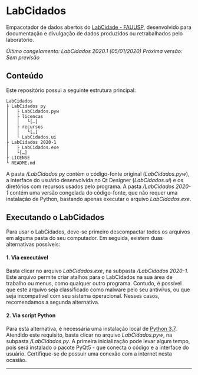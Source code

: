 # LabCidados
Empacotador de dados abertos do [LabCidade - FAUUSP](http://www.labcidade.fau.usp.br/), desenvolvido para documentação e divulgação de dados produzidos ou retrabalhados pelo laboratório.

*Último congelamento: LabCidados 2020.1 (05/01/2020)*
*Próxima versão: Sem previsão*

## Conteúdo
Este repositório possui a seguinte estrutura principal:

    LabCidados
    ├ LabCidados py
    │	├ LabCidados.pyw
    │	├ licencas
    │	│	└[…]
    │	├ recursos
    │	│	└[…]
    │	└ LabCidados.ui
    ├ LabCidados 2020-1
	│	├ LabCidados.exe
	│	└[…]
    ├ LICENSE
    └ README.md

A pasta */LabCidados py* contém o código-fonte original (*LabCidados.pyw*), a interface do usuário desenvolvida no Qt Designer (*LabCidados.ui*) e os diretórios com recursos usados pelo programa. A pasta */LabCidados 2020-1* contém uma versão congelada do código-fonte, que não requer uma instalação de Python, bastando apenas executar o arquivo *LabCidados.exe*.

## Executando o LabCidados
Para usar o LabCidados, deve-se primeiro descompactar todos os arquivos em alguma pasta do seu computador. Em seguida, existem duas alternativas possíveis:
#### 1. Via executável
Basta clicar no arquivo *LabCidados.exe*, na subpasta */LabCidados 2020-1*. Este arquivo permite criar atalhos para o LabCidados na sua área de trabalho ou menus, como qualquer outro programa. Contudo, é possível que este arquivo seja classificado como malware pelo seu antivírus, ou que seja incompatível com seu sistema operacional. Nesses casos, recomendamos a segunda alternativa.
#### 2. Via script Python
Para esta alternativa, é necessária uma instalação local de [Python 3.7](https://www.python.org/downloads/release/python-375/). Atendido este requisito, basta clicar no arquivo *LabCidados.pyw*, na subpasta */LabCidados py*. A primeira inicialização pode levar algum tempo, pois será instalado o pacote PyQt5 - que conecta o código e a interface do usuário. Certifique-se de possuir uma conexão com a internet nesta ocasião.
___
